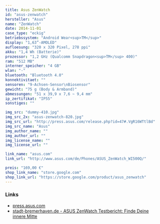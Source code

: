 ```yaml
---
title: Asus ZenWatch
id: "asus-zenwatch"
hersteller: "Asus"
name: "ZenWatch"
date: 2014-11-01
case_type: "eckig"
betriebssystem: "Android Wear<sup>TM</sup>"
display: "1,63”-AMOLED"
aufloesung: "320 x 320 Pixel, 278 ppi"
akku: "1,4 Wh (Batterie)"
prozessor: "1,2 GHz (Qualcomm Snapdragon<sup>TM</sup> 400)"
ram: "512 MB"
interner_speicher: "4 GB"
wlan: "-"
bluetooth: "Bluetooth 4.0"
konnektivitaet: ""
sensoren: "9-Achsen-Sensor\nBiosensor"
gewicht: "75 g (Body & Armband)"
abmessungen: "51 x 39,9 x 7,6 ~ 9,4 mm"
ip_zertifikat: "IP55"
sonstiges: ""

img_src: "dummy-410.jpg"
img_src_2x: "asus-zenwatch-820.jpg"
img_src_url: "http://press.asus.com/release.php?id=47#.VgR16WTtlBd"
img_src_name: "Asus"
img_author_name: ""
img_author_url: ""
img_license_name: ""
img_license_url: ""

link_name: "asus.com"
link_url: "http://www.asus.com/de/Phones/ASUS_ZenWatch_WI500Q/"

preis: "169,00 €"
shop_link_name: "store.google.com"
shop_link_url: "https://store.google.com/product/asus_zenwatch"
---
```


### Links
* [press.asus.com](http://press.asus.com/release.php?id=47#.VeDdJLztlBc)
* [stadt-bremerhaven.de - ASUS ZenWatch Testbericht: Finde Deine innere Mitte](http://stadt-bremerhaven.de/asus-zenwatch-testbericht-finde/)

